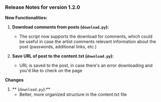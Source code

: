 
### Release Notes for version 1.2.0

**New Functionalities:**

1. **Download comments from posts (`download.py`):**
   - The script now supports the download for comments, which could be useful in case the artist comments relevant information about the post (passwords, additional links, etc.)

2. **Save URL of post to the content.txt (`download.py`):**
   - URL is saved to the post, in case there's an error downloading and you'd like to check on the page

**Changes**

1. ** (`download.py`):**
   - Better, more organized structure in the content.txt file


